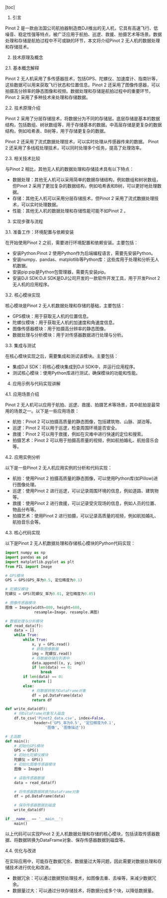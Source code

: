 
[toc]                    
                
                
1. 引言

Pinot 2 是一款由法国公司航拍器制造商DJI推出的无人机，它具有高速飞行、低噪音、稳定性强等特点，被广泛应用于航拍、巡逻、救援、拍摄艺术等场景。数据处理和存储是航拍过程中不可或缺的环节，本文将介绍Pinot 2 无人机的数据处理和存储技术。

2. 技术原理及概念

2.1. 基本概念解释

Pinot 2 无人机采用了多传感器技术，包括GPS、陀螺仪、加速度计、指南针等，这些数据可以用来获取飞行状态和位置信息。Pinot 2 还采用了图像传感器，可以拍摄高分辨率的静态图像和视频。数据处理和存储是航拍过程中的重要环节， Pinot 2 采用了多种技术来处理和存储数据。

2.2. 技术原理介绍

Pinot 2 采用了分层存储技术，将数据分为不同的存储层。底层存储是基本的数据结构，包括数组、树状数组等，用于存储基本的数据。中高层存储是更复杂的数据结构，例如哈希表、B树等，用于存储更复杂的数据。

Pinot 2 还采用了流式数据处理技术，可以实时处理从传感器传来的数据。 Pinot 2 还采用了多线程处理技术，可以同时处理多个任务，提高了处理效率。

2.3. 相关技术比较

与Pinot 2 相比，其他无人机的数据处理和存储技术具有以下特点：

* 数据处理：其他无人机可以采用简单的数据存储结构，例如数组和树状数组，但Pinot 2 采用了更加复杂的数据结构，例如哈希表和B树，可以更好地处理数据。
* 存储：其他无人机可以采用分层存储技术，但Pinot 2 采用了流式数据处理技术，可以实时处理数据。
* 性能：其他无人机的数据处理和存储性能可能不如Pinot 2 。

3. 实现步骤与流程

3.1. 准备工作：环境配置与依赖安装

在开始使用Pinot 2 之前，需要进行环境配置和依赖安装。主要包括：

* 安装Python:Pinot 2 使用Python作为后端编程语言，需要先安装Python。
* 安装numpy、pandas、matplotlib等Python库：这些库用于处理和分析无人机数据。
* 安装pip:pip是Python包管理器，需要先安装pip。
* 安装DJI SDK:DJI SDK是DJI公司开发的一款软件开发工具，用于开发Pinot 2 无人机的应用程序。

3.2. 核心模块实现

核心模块是Pinot 2 无人机数据处理和存储的基础，主要包括：

* GPS模块：用于获取无人机的位置信息。
* 陀螺仪模块：用于获取无人机的加速度和角速度信息。
* 图像传感器模块：用于拍摄高分辨率的静态图像。
* 数据处理与分析模块：用于对传感器数据进行处理与分析。

3.3. 集成与测试

在核心模块实现之后，需要集成和测试该模块。主要包括：

* 集成DJI SDK：将核心模块集成到DJI SDK中，并运行应用程序。
* 测试核心模块：使用Python库进行测试，确保模块的功能和性能。

4. 应用示例与代码实现讲解

4.1. 应用场景介绍

Pinot 2 无人机可以应用于航拍、巡逻、救援、拍摄艺术等场景，其中航拍是最常用的场景之一。以下是一些应用场景：

* 航拍：Pinot 2 可以拍摄高质量的静态图像，包括建筑物、山脉、湖泊等。
* 巡逻：Pinot 2 可以用于巡逻，检查周围环境是否安全。
* 救援：Pinot 2 可以用于救援，例如在灾难中进行快速的定位和搜索。
* 拍摄艺术：Pinot 2 可以用于拍摄高质量的视频，例如航拍婚礼、航拍音乐会等。

4.2. 应用实例分析

以下是一些Pinot 2 无人机应用实例的分析和代码实现：

* 航拍：使用Pinot 2 拍摄高质量的静态图像，可以使用Python库(如Pillow)进行图像处理。
* 巡逻：使用Pinot 2 进行巡逻，可以记录周围环境的信息，例如道路、建筑物等。
* 救援：使用Pinot 2 进行救援，可以记录受灾现场的信息，例如人员的位置、物品分布等。
* 拍摄艺术：使用Pinot 2 进行拍摄，可以记录高质量的视频，例如航拍婚礼、航拍音乐会等。

4.3. 核心代码实现

以下是Pinot 2 无人机数据处理和存储核心模块的Python代码实现：

```python
import numpy as np
import pandas as pd
import matplotlib.pyplot as plt
from PIL import Image

# GPS模块
GPS = GPS(GPS_率为0.5, 定位精度为0.1)

# 陀螺仪模块
陀螺仪 = GPS(陀螺仪_率为0.01, 定位精度为0.05)

# 图像传感器模块
图像 = Image(width=800, height=600, 
             resample=Image. resample.满图)

# 数据处理与分析模块
def read_data(f):
    data = []
    while True:
        while True:
            x, y = GPS.read()
            # 获取图像数据
            img = 陀螺仪.read()
            # 将数据存储在列表中
            data.append((x, y, img))
            if len(data) == 0:
                break
        if len(data) == 0:
            return []
        else:
            # 将数据转换为DataFrame对象
            df = pd.DataFrame(data)
            return df

def write_data(df):
    # 将DataFrame对象写入磁盘
    df.to_csv('Pinot2_data.csv', index=False, 
             header=('GPS_率为0.5', '定位精度为0.1', 
                  '图像', '图像描述'))

# 主函数
def main():
    # 初始化GPS模块
    GPS = GPS()
    # 初始化陀螺仪模块
    陀螺仪 = GPS()
    # 初始化图像传感器模块
    图像 = Image()

    # 读取传感器数据
    data = read_data(f)

    # 将传感器数据转换为DataFrame对象
    df = pd.DataFrame(data)

    # 保存传感器数据到磁盘
    write_data(df)

if __name__ == '__main__':
    main()
```

以上代码可以实现Pinot 2 无人机数据处理和存储的核心模块，包括读取传感器数据、将数据转换为DataFrame对象、保存传感器数据到磁盘等。

4.4. 优化与改进

在实际应用中，可能存在数据冗余、数据量过大等问题，因此需要对数据处理和存储技术进行优化和改进。

* 数据冗余：可以通过数据预处理技术，如图像去重、去噪等，来减少数据冗余。
* 数据量过大：可以通过分块存储技术，将数据分成多个块，以降低数据量。

